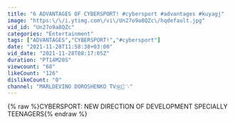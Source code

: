 ```yaml
---
title: "6 ADVANTAGES OF CYBERSPORT! #cybersport #advantages #kuyagj"
image: "https:\/\/i.ytimg.com\/vi\/Un27o9a8QZc\/hqdefault.jpg"
vid_id: "Un27o9a8QZc"
categories: "Entertainment"
tags: ["ADVANTAGES","CYBERSPORT!","#cybersport"]
date: "2021-11-28T11:58:38+03:00"
vid_date: "2021-11-28T08:17:05Z"
duration: "PT14M20S"
viewcount: "68"
likeCount: "126"
dislikeCount: "0"
channel: "MARLDEVINO DOROSHENKO TVⓂ️🔴〽️"
---
```

{% raw %}CYBERSPORT: NEW DIRECTION OF DEVELOPMENT SPECIALLY TEENAGERS{% endraw %}

